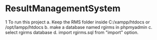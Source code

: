 # ResultManagementSystem
1 To run this project
  a. Keep the RMS folder inside C:/xampp/htdocs or /opt/lampp/htdocs 
  b. make a database named rgirms in phpmyadmin
  c. select rgirms database 
  d. import rgirms.sql from "import" option.
